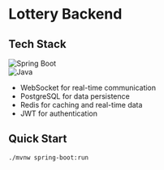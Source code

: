 # Lottery Backend

## Tech Stack
![Spring Boot](https://img.shields.io/badge/Spring_Boot-3.5.5-green.svg)  
![Java](https://img.shields.io/badge/Java-21-blue.svg)  
- WebSocket for real-time communication
- PostgreSQL for data persistence
- Redis for caching and real-time data
- JWT for authentication

## Quick Start
```bash
./mvnw spring-boot:run
```


